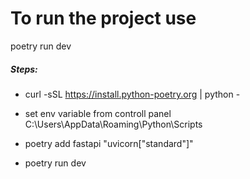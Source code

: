 
# To run the project use
poetry run dev

##### Steps:

- curl -sSL https://install.python-poetry.org | python -

- set env variable from controll panel C:\Users\AppData\Roaming\Python\Scripts

- poetry add fastapi "uvicorn["standard"]"

- poetry run dev
